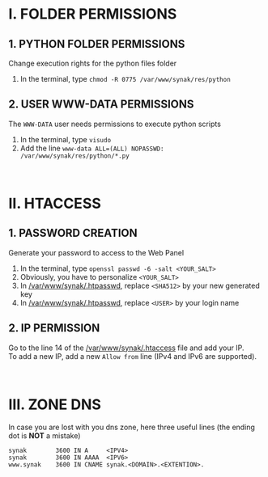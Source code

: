 # I. FOLDER PERMISSIONS

## 1. PYTHON FOLDER PERMISSIONS
Change execution rights for the python files folder
1. In the terminal, type ```chmod -R 0775 /var/www/synak/res/python```

## 2. USER WWW-DATA PERMISSIONS
The ```WWW-DATA``` user needs permissions to execute python scripts
1. In the terminal, type ```visudo```
2. Add the line ```www-data ALL=(ALL) NOPASSWD: /var/www/synak/res/python/*.py```

&#160;

# II. HTACCESS

## 1. PASSWORD CREATION
Generate your password to access to the Web Panel
1. In the terminal, type ```openssl passwd -6 -salt <YOUR_SALT>```
2. Obviously, you have to personalize ```<YOUR_SALT>```
3. In [/var/www/synak/.htpasswd](root/var/www/synak/.htpasswd#L1), replace ```<SHA512>``` by your new generated key
3. In [/var/www/synak/.htpasswd](root/var/www/synak/.htpasswd#L1), replace ```<USER>``` by your login name

## 2. IP PERMISSION
Go to the line 14 of the [/var/www/synak/.htaccess](root/var/www/synak/.htaccess#L14) file and add your IP.\
To add a new IP, add a new ```Allow from``` line (IPv4 and IPv6 are supported).
    
&#160;

# III. ZONE DNS
In case you are lost with you dns zone, here three useful lines (the ending dot is **NOT** a mistake)

    synak        3600 IN A     <IPV4>
    synak        3600 IN AAAA  <IPV6>
    www.synak    3600 IN CNAME synak.<DOMAIN>.<EXTENTION>.
